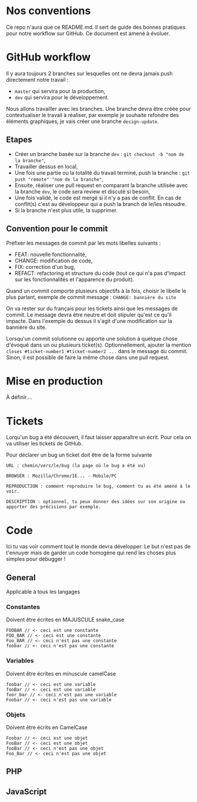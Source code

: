 # Nos conventions
Ce repo n'aura que ce README.md. Il sert de guide des bonnes pratiques pour notre workflow sur GitHub. Ce document est amené à évoluer.

# GitHub workflow

Il y aura toujours 2 branches sur lesquelles ont ne devra jamais push directement notre travail :
- `master` qui servira pour la production,
- `dev` qui servira pour le développement.

Nous allons travailler avec les branches. Une branche devra être créée pour contextualiser le travail à réaliser, par exemple je souhaite refondre des éléments graphiques, je vais créer une branche `design-update`.

## Etapes
- Créer un branche basée sur la branche `dev` : `git checkout -b "nom de la branche"`,
- Travailler dessus en local,
- Une fois une partie ou la totalité du travail terminé, push la branche : `git push "remote" "nom de la branche"`,
- Ensuite, réaliser une pull request en comparant la branche utilisée avec la branche `dev`, le code sera review et discuté si besoin,
- Une fois validé, le code est mergé si il n'y a pas de conflit. En cas de conflit(s) c'est au développeur qui a push la branch de le/les résoudre.
- Si la branche n'est plus utile, la supprimer.

## Convention pour le commit
Préfixer les messages de commit par les mots libelles suivants :
- FEAT: nouvelle fonctionnalité,
- CHANGE: modification de code,
- FIX: correction d'un bug,
- REFACT: refactoring et structure du code (tout ce qui n'a pas d'impact sur les fonctionnalités et l'apparence du produit).

Quand un commit comporte plusieurs objectifs à la fois, choisir le libelle le plus parlant, exemple de commit message :
`CHANGE: bannière du site`

On va rester sur du français pour les tickets ainsi que les messages de commit. Le message devra être neutre et doit stipuler qu'est ce qu'il impacte. Dans l'exemple du dessus il s'agit d'une modification sur la bannière du site.

Lorsqu'un commit solutionne ou apporte une solution à quelque chose d'évoqué dans un ou plusieurs ticket(s). Optionnellement, ajouter la mention `closes #ticket-number1 #ticket-number2 ...` dans le message du commit. Sinon, il est possible de faire la même chose dans une pull request.

# Mise en production
À définir....

# Tickets
Lorqu'un bug a été découvert, il faut laisser apparaître un écrit. Pour cela on va utiliser les tickets de GitHub.

Pour déclarer un bug un ticket doit être de la forme suivante

```
URL : chemin/vers/le/bug (la page où le bug a été vu)

BROWSER : Mozilla/Chrome/IE... - Mobile/PC

REPRODUCTION : comment reproduire le bug, comment tu as été amené à le voir.

DESCRIPTION : optionnel, tu peux donner des idées sur son origine ou apporter des précisions par exemple.
```

# Code
Ici tu vas voir comment tout le monde devra développer. Le but n'est pas de t'ennuyer mais de garder un code homogène qui rend les choses plus simples pour débugger !

## General
Applicable à tous les langages

### Constantes
Doivent être écrites en MAJUSCULE snake_case
```
FOOBAR // <- ceci est une constante
FOO_BAR // <- ceci est une constante
Foo_BAR // <- ceci n'est pas une constante
foobar // <- ceci n'est pas une constante
```

### Variables
Doivent être écrites en minuscule camelCase
```
foobar // <- ceci est une variable
fooBar // <- ceci est une variable
foor_bar // <- ceci n'est pas une variable
Foobar // <- ceci n'est pas une variable
```

### Objets
Doivent être écrits en CamelCase
```
Foobar // <- ceci est une objet
FooBar // <- ceci est une objet
fooBar // <- ceci n'est pas une objet
Foo_Bar // <- ceci n'est pas une objet
```

## PHP

## JavaScript

